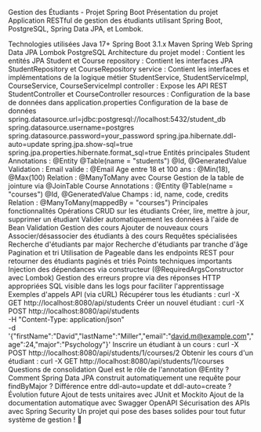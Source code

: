 Gestion des Étudiants - Projet Spring Boot
Présentation du projet
Application RESTful de gestion des étudiants utilisant Spring Boot, PostgreSQL, Spring Data JPA, et Lombok.

Technologies utilisées
Java 17+
Spring Boot 3.1.x
Maven
Spring Web
Spring Data JPA
Lombok
PostgreSQL
Architecture du projet
model : Contient les entités JPA Student et Course
repository : Contient les interfaces JPA StudentRepository et CourseRepository
service : Contient les interfaces et implémentations de la logique métier StudentService, StudentServiceImpl, CourseService, CourseServiceImpl
controller : Expose les API REST StudentController et CourseController
resources : Configuration de la base de données dans application.properties
Configuration de la base de données
spring.datasource.url=jdbc:postgresql://localhost:5432/student_db
spring.datasource.username=postgres
spring.datasource.password=your_password
spring.jpa.hibernate.ddl-auto=update
spring.jpa.show-sql=true
spring.jpa.properties.hibernate.format_sql=true
Entités principales
Student
Annotations :
@Entity
@Table(name = "students")
@Id, @GeneratedValue
Validation :
Email valide : @Email
Age entre 18 et 100 ans : @Min(18), @Max(100)
Relation :
@ManyToMany avec Course
Gestion de la table de jointure via @JoinTable
Course
Annotations :
@Entity
@Table(name = "courses")
@Id, @GeneratedValue
Champs : id, name, code, credits
Relation :
@ManyToMany(mappedBy = "courses")
Principales fonctionnalités
Opérations CRUD sur les étudiants
Créer, lire, mettre à jour, supprimer un étudiant
Valider automatiquement les données à l'aide de Bean Validation
Gestion des cours
Ajouter de nouveaux cours
Associer/désassocier des étudiants à des cours
Requêtes spécialisées
Recherche d'étudiants par major
Recherche d'étudiants par tranche d'âge
Pagination et tri
Utilisation de Pageable dans les endpoints REST pour retourner des étudiants paginés et triés
Points techniques importants
Injection des dépendances via constructeur (@RequiredArgsConstructor avec Lombok)
Gestion des erreurs propre via des réponses HTTP appropriées
SQL visible dans les logs pour faciliter l'apprentissage
Exemples d'appels API (via cURL)
Récupérer tous les étudiants :
curl -X GET http://localhost:8080/api/students
Créer un nouvel étudiant :
curl -X POST http://localhost:8080/api/students \
  -H "Content-Type: application/json" \
  -d '{"firstName":"David","lastName":"Miller","email":"david.m@example.com","age":24,"major":"Psychology"}'
Inscrire un étudiant à un cours :
curl -X POST http://localhost:8080/api/students/1/courses/2
Obtenir les cours d'un étudiant :
curl -X GET http://localhost:8080/api/students/1/courses
Questions de consolidation
Quel est le rôle de l'annotation @Entity ?
Comment Spring Data JPA construit automatiquement une requête pour findByMajor ?
Différence entre ddl-auto=update et ddl-auto=create ?
Évolution future
Ajout de tests unitaires avec JUnit et Mockito
Ajout de la documentation automatique avec Swagger OpenAPI
Sécurisation des APIs avec Spring Security
Un projet qui pose des bases solides pour tout futur système de gestion ! 🚀
